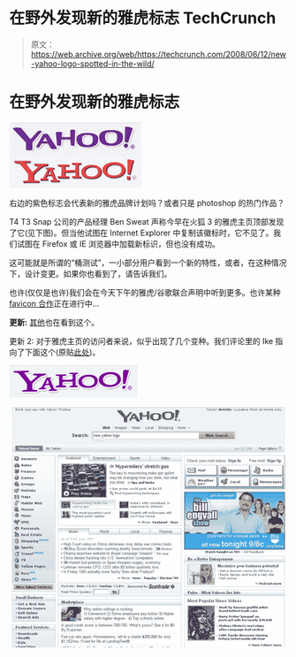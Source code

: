 # 在野外发现新的雅虎标志 TechCrunch

> 原文：<https://web.archive.org/web/https://techcrunch.com/2008/06/12/new-yahoo-logo-spotted-in-the-wild/>

# 在野外发现新的雅虎标志

[![](img/5f9c955a0f96d6f4af24cd32e7f8557b.png)](https://web.archive.org/web/20230208080953/http://www.crunchbase.com/company/yahoo)

右边的紫色标志会代表新的雅虎品牌计划吗？或者只是 photoshop 的热门作品？

T4 T3 Snap 公司的产品经理 Ben Sweat 声称今早在火狐 3 的雅虎主页顶部发现了它(见下图)。但当他试图在 Internet Explorer 中复制该徽标时，它不见了。我们试图在 Firefox 或 IE 浏览器中加载新标识，但也没有成功。

这可能就是所谓的“桶测试”，一小部分用户看到一个新的特性，或者，在这种情况下，设计变更。如果你也看到了，请告诉我们。

也许(仅仅是也许)我们会在今天下午的雅虎/谷歌联合声明中听到更多。也许某种 [favicon 合作](https://web.archive.org/web/20230208080953/https://techcrunch.com/2008/06/07/the-story-behind-googles-new-favicon/)正在进行中…

**更新:** [其他](https://web.archive.org/web/20230208080953/http://twitter.com/caylorb/statuses/832746700)也在看到这个。

更新 2: 对于雅虎主页的访问者来说，似乎出现了几个变种。我们评论里的 Ike 指向了下面这个(原贴[此处](https://web.archive.org/web/20230208080953/http://img66.imageshack.us/img66/5888/pantallazoqg8.png))。

![](img/bc32146866a8f637ba56438c345600f5.png)

[![](img/f2c94aca69491bdb82993c4843c79b7d.png)](https://web.archive.org/web/20230208080953/https://techcrunch.com/wp-content/uploads/2008/06/newyahoologo1.jpg)